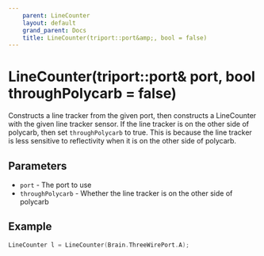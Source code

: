 ```yaml
---
    parent: LineCounter
    layout: default
    grand_parent: Docs
    title: LineCounter(triport::port&amp;, bool = false)
---
```

# LineCounter(triport::port&amp; port, bool throughPolycarb = false)
Constructs a line tracker from the given port, then constructs a LineCounter with the given line tracker sensor. If the line tracker is on the other side of polycarb, then set `throughPolycarb` to true. This is because the line tracker is less sensitive to reflectivity when it is on the other side of polycarb.

## Parameters
- `port` - The port to use
- `throughPolycarb` - Whether the line tracker is on the other side of polycarb

## Example
```cpp
LineCounter l = LineCounter(Brain.ThreeWirePort.A);
```